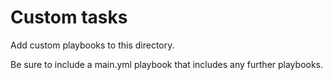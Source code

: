 # Custom tasks

Add custom playbooks to this directory.

Be sure to include a main.yml playbook that includes any further playbooks.